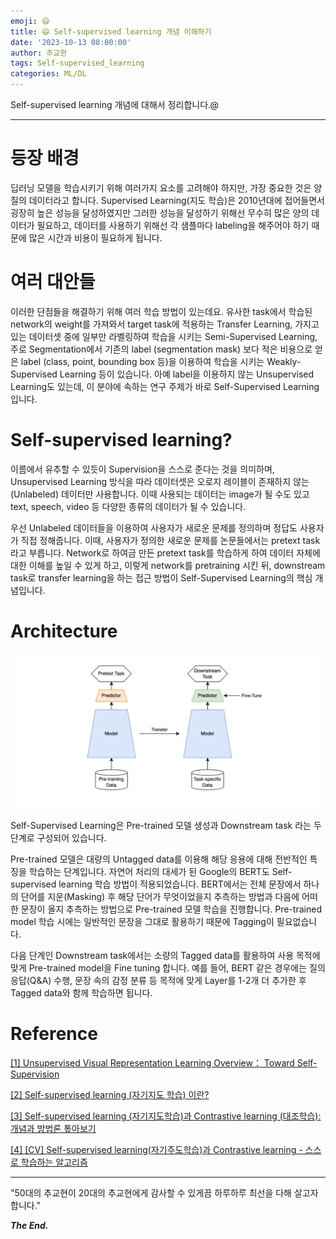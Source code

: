 ```yaml
---
emoji: 😄
title: 😄 Self-supervised learning 개념 이해하기
date: '2023-10-13 08:00:00'
author: 추교현
tags: Self-supervised_learning
categories: ML/DL
---
```


Self-supervised learning 개념에 대해서 정리합니다.@

---

# 등장 배경

딥러닝 모델을 학습시키기 위해 여러가지 요소를 고려해야 하지만, 가장 중요한 것은 양질의 데이터라고 합니다. Supervised Learning(지도 학습)은 2010년대에 접어들면서 굉장히 높은 성능을 달성하였지만 그러한 성능을 달성하기 위해선 무수히 많은 양의 데이터가 필요하고, 데이터를 사용하기 위해선 각 샘플마다 labeling을 해주어야 하기 때문에 많은 시간과 비용이 필요하게 됩니다.

# 여러 대안들

이러한 단점들을 해결하기 위해 여러 학습 방법이 있는데요. 유사한 task에서 학습된 network의 weight를 가져와서 target task에 적용하는 Transfer Learning, 가지고 있는 데이터셋 중에 일부만 라벨링하여 학습을 시키는 Semi-Supervised Learning, 주로 Segmentation에서 기존의 label (segmentation mask) 보다 적은 비용으로 얻은 label (class, point, bounding box 등)을 이용하여 학습을 시키는 Weakly-Supervised Learning 등이 있습니다. 아예 label을 이용하지 않는 Unsupervised Learning도 있는데, 이 분야에 속하는 연구 주제가 바로 Self-Supervised Learning 입니다.

# Self-supervised learning?

이름에서 유추할 수 있듯이 Supervision을 스스로 준다는 것을 의미하며, Unsupervised Learning 방식을 따라 데이터셋은 오로지 레이블이 존재하지 않는(Unlabeled) 데이터만 사용합니다. 이때 사용되는 데이터는 image가 될 수도 있고 text, speech, video 등 다양한 종류의 데이터가 될 수 있습니다.

우선 Unlabeled 데이터들을 이용하여 사용자가 새로운 문제를 정의하며 정답도 사용자가 직접 정해줍니다. 이때, 사용자가 정의한 새로운 문제를 논문들에서는 pretext task 라고 부릅니다. Network로 하여금 만든 pretext task를 학습하게 하여 데이터 자체에 대한 이해를 높일 수 있게 하고, 이렇게 network를 pretraining 시킨 뒤, downstream task로 transfer learning을 하는 접근 방법이 Self-Supervised Learning의 핵심 개념입니다.

# Architecture

![self-supervised-1.png](self-supervised-1.png)

Self-Supervised Learning은 Pre-trained 모델 생성과 Downstream task 라는 두 단계로 구성되어 있습니다.

Pre-trained 모델은 대량의 Untagged data를 이용해 해당 응용에 대해 전반적인 특징을 학습하는 단계입니다. 자연어 처리의 대세가 된 Google의 BERT도 Self-supervised learning 학습 방법이 적용되었습니다. BERT에서는 전체 문장에서 하나의 단어를 지운(Masking) 후 해당 단어가 무엇이었을지 추측하는 방법과 다음에 어떠한 문장이 올지 추측하는 방법으로 Pre-trained 모델 학습을 진행합니다. Pre-trained model 학습 시에는 일반적인 문장을 그대로 활용하기 때문에 Tagging이 필요없습니다.

다음 단계인 Downstream task에서는 소량의 Tagged data를 활용하여 사용 목적에 맞게 Pre-trained model을 Fine tuning 합니다. 예를 들어, BERT 같은 경우에는 질의 응답(Q&A) 수행, 문장 속의 감정 분류 등 목적에 맞게 Layer를 1-2개 더 추가한 후 Tagged data와 함께 학습하면 됩니다.

# Reference

[[1] Unsupervised Visual Representation Learning Overview： Toward Self-Supervision](https://hoya012.github.io/blog/Self-Supervised-Learning-Overview/)

[[2] Self-supervised learning (자기지도 학습) 이란?](https://lifeisenjoyable.tistory.com/15)

[[3] Self-supervised learning (자기지도학습)과 Contrastive learning (대조학습): 개념과 방법론 톺아보기](https://sanghyu.tistory.com/184)

[[4] [CV] Self-supervised learning(자기주도학습)과 Contrastive learning - 스스로 학습하는 알고리즘](https://daeun-computer-uneasy.tistory.com/37)

---

"50대의 추교현이 20대의 추교현에게 감사할 수 있게끔 하루하루 최선을 다해 살고자 합니다."

**_The End._**
